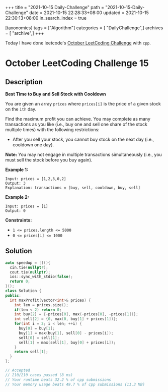 +++
title = "2021-10-15 Daily-Challenge"
path = "2021-10-15-Daily-Challenge"
date = 2021-10-15 22:28:33+08:00
updated = 2021-10-15 22:30:13+08:00
in_search_index = true

[taxonomies]
tags = ["Algorithm"]
categories = [ "DailyChallenge",]
archives = [ "archive",]
+++

Today I have done leetcode's [October LeetCoding Challenge](https://leetcode.com/problems/best-time-to-buy-and-sell-stock-with-cooldown/) with `cpp`.

<!-- more -->

# October LeetCoding Challenge 15

## Description

**Best Time to Buy and Sell Stock with Cooldown**

You are given an array `prices` where `prices[i]` is the price of a given stock on the `ith` day.

Find the maximum profit you can achieve. You may complete as many transactions as you like (i.e., buy one and sell one share of the stock multiple times) with the following restrictions:

- After you sell your stock, you cannot buy stock on the next day (i.e., cooldown one day).

**Note:** You may not engage in multiple transactions simultaneously (i.e., you must sell the stock before you buy again).

 

**Example 1:**

```
Input: prices = [1,2,3,0,2]
Output: 3
Explanation: transactions = [buy, sell, cooldown, buy, sell]
```

**Example 2:**

```
Input: prices = [1]
Output: 0
```

 

**Constraints:**

- `1 <= prices.length <= 5000`
- `0 <= prices[i] <= 1000`

## Solution

``` cpp
auto speedup = [](){
  cin.tie(nullptr);
  cout.tie(nullptr);
  ios::sync_with_stdio(false);
  return 0;
}();
class Solution {
public:
  int maxProfit(vector<int>& prices) {
    int len = prices.size();
    if(len < 2) return 0;
    int buy[2] = {-prices[0], max(-prices[0], -prices[1])};
    int sell[2] = {0, max(0, buy[1] + prices[1])};
    for(int i = 2; i < len; ++i) {
      buy[0] = buy[1];
      buy[1] = max(buy[1], sell[0] - prices[i]);
      sell[0] = sell[1];
      sell[1] = max(sell[1], buy[0] + prices[i]);
    }
    return sell[1];
  }
};

// Accepted
// 210/210 cases passed (8 ms)
// Your runtime beats 32.2 % of cpp submissions
// Your memory usage beats 49.7 % of cpp submissions (11.3 MB)
```
